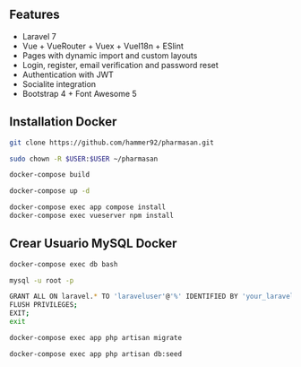 ## Features

- Laravel 7
- Vue + VueRouter + Vuex + VueI18n + ESlint
- Pages with dynamic import and custom layouts
- Login, register, email verification and password reset
- Authentication with JWT
- Socialite integration
- Bootstrap 4 + Font Awesome 5

## Installation Docker
```bash
git clone https://github.com/hammer92/pharmasan.git

sudo chown -R $USER:$USER ~/pharmasan

docker-compose build

docker-compose up -d

docker-compose exec app compose install
docker-compose exec vueserver npm install


```

## Crear Usuario MySQL Docker
```bash
docker-compose exec db bash

mysql -u root -p

GRANT ALL ON laravel.* TO 'laraveluser'@'%' IDENTIFIED BY 'your_laravel_db_password';
FLUSH PRIVILEGES;
EXIT;
exit

docker-compose exec app php artisan migrate

docker-compose exec app php artisan db:seed  

```
